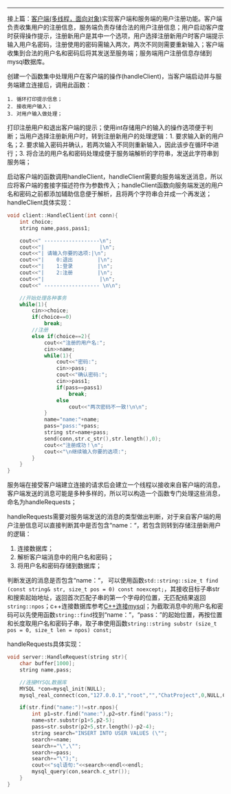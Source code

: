 ---

接上篇：[客户端(多线程，面向对象)](/客户端(多线程-面向对象))实现客户端和服务端的用户注册功能。客户端负责收集用户的注册信息，服务端负责存储合法的用户注册信息；用户启动客户度时获得操作提示，注册新用户是其中一个选项，用户选择注册新用户时客户端提示输入用户名密码，注册使用的密码需输入两次，两次不同则需要重新输入；客户端收集到合法的用户名和密码后将其发送至服务端；服务端用户注册信息存储到mysql数据库。  

创建一个函数集中处理用户在客户端的操作(handleClient)，当客户端启动并与服务端建立连接后，调用此函数：  

    1. 循环打印提示信息；
    2. 接收用户输入；
    3. 对用户输入做处理；
打印注册用户和退出客户端的提示；使用int存储用户的输入的操作选项便于判断；当用户选择注册新用户时，转到注册新用户的处理逻辑：1. 要求输入新的用户名；2. 要求输入密码并确认，若两次输入不同则重新输入，因此该步在循环中进行；3. 将合法的用户名和密码处理成便于服务端解析的字符串，发送此字符串到服务端；   

启动客户端的函数调用handleClient，handleClient需要向服务端发送消息，所以应将客户端的套接字描述符作为参数传入；handleClient函数向服务端发送的用户名和密码之前都添加辅助信息便于解析，且将两个字符串合并成一个再发送；
handleClient具体实现：
```c++
void client::HandleClient(int conn){
    int choice;
    string name,pass,pass1;

    cout<<" ------------------\n";
    cout<<"|                  |\n";
    cout<<"| 请输入你要的选项:|\n";
    cout<<"|    0:退出        |\n";
    cout<<"|    1:登录        |\n";
    cout<<"|    2:注册        |\n";
    cout<<"|                  |\n";
    cout<<" ------------------ \n\n";

    //开始处理各种事务
    while(1){
        cin>>choice;
        if(choice==0)
            break;
        //注册
        else if(choice==2){
            cout<<"注册的用户名:";
            cin>>name;
            while(1){
                cout<<"密码:";
                cin>>pass;
                cout<<"确认密码:";
                cin>>pass1;
                if(pass==pass1)
                    break;
                else
                    cout<<"两次密码不一致!\n\n";
            }
            name="name:"+name;
            pass="pass:"+pass;
            string str=name+pass;
            send(conn,str.c_str(),str.length(),0);
            cout<<"注册成功！\n";
            cout<<"\n继续输入你要的选项:";
        }
    }
}
```

服务端在接受客户端建立连接的请求后会建立一个线程以接收来自客户端的消息，客户端发送的消息可能是多种多样的，所以可以构造一个函数专门处理这些消息，命名为handleRequests；      

handleRequests需要对服务端发送的消息的类型做出判断，对于来自客户端的用户注册信息可以直接判断其中是否包含“name：“，若包含则转到存储注册新用户的逻辑：
1. 连接数据库；
2. 解析客户端消息中的用户名和密码；
3. 将用户名和密码存储到数据库；   

判断发送的消息是否包含“name：“， 可以使用函数`std::string::size_t find (const string& str, size_t pos = 0) const noexcept;`，其接收目标子串str和搜索起始地址，返回首次匹配子串的第一个字母的位置，无匹配结果返回`string::npos`；c++连接数据库参考[C++连接mysql](/C++连接mysql)；为截取消息中的用户名和密码可以先使用函数`string::find`找到“name：”，“pass：”的起始位置，再按位置和长度取用户名和密码子串，取子串使用函数`string::string substr (size_t pos = 0, size_t len = npos) const;`   

handleRequests具体实现：
```c++
void server::HandleRequest(string str){
    char buffer[1000];
    string name,pass;

    //连接MYSQL数据库
    MYSQL *con=mysql_init(NULL);
    mysql_real_connect(con,"127.0.0.1","root","","ChatProject",0,NULL,CLIENT_MULTI_STATEMENTS);

    if(str.find("name:")!=str.npos){
        int p1=str.find("name:"),p2=str.find("pass:");
        name=str.substr(p1+5,p2-5);
        pass=str.substr(p2+5,str.length()-p2-4);
        string search="INSERT INTO USER VALUES (\"";
        search+=name;
        search+="\",\"";
        search+=pass;
        search+="\");";
        cout<<"sql语句:"<<search<<endl<<endl;
        mysql_query(con,search.c_str());
    }
}
```






